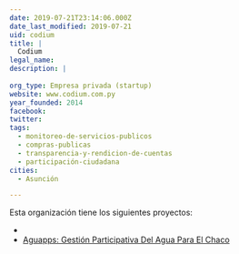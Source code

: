```yaml
---
date: 2019-07-21T23:14:06.000Z
date_last_modified: 2019-07-21
uid: codium
title: |
  Codium
legal_name: 
description: |
  
org_type: Empresa privada (startup)
website: www.codium.com.py
year_founded: 2014
facebook: 
twitter: 
tags:
  - monitoreo-de-servicios-publicos
  - compras-publicas
  - transparencia-y-rendicion-de-cuentas
  - participación-ciudadana
cities: 
  - Asunción

---
```


Esta organización tiene los siguientes proyectos:

- [](/proyectos/civic-backoffice-plataforma-de-gestion-semi-automatica-de-la-innovacion-publica-y-la-participacion-ciudadana)
- [Aguapps: Gestión Participativa Del Agua Para El Chaco](/proyectos/aguapps-gestion-participativa-del-agua-para-el-chaco)
